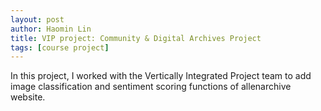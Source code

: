 ```yaml
---
layout: post
author: Haomin Lin
title: VIP project: Community & Digital Archives Project
tags: [course project]
---
```


In this project, I worked with the Vertically Integrated Project team to add image classification and sentiment scoring functions of allenarchive website.

